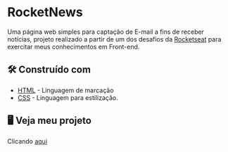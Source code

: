 # RocketNews

Uma página web simples para captação de E-mail a fins de receber notícias, 
projeto realizado a partir de um dos desafios da [Rocketseat](https://www.rocketseat.com.br/) para exercitar meus conhecimentos em Front-end.


## 🛠️ Construído com

* [HTML](https://developer.mozilla.org/pt-BR/docs/Web/HTML) - Linguagem de marcação
* [CSS](https://maven.apache.org/) - Linguagem para estilização.

## 🖥 Veja meu projeto

Clicando [aqui](https://jonathantassoni.github.io/RocketNews/)
